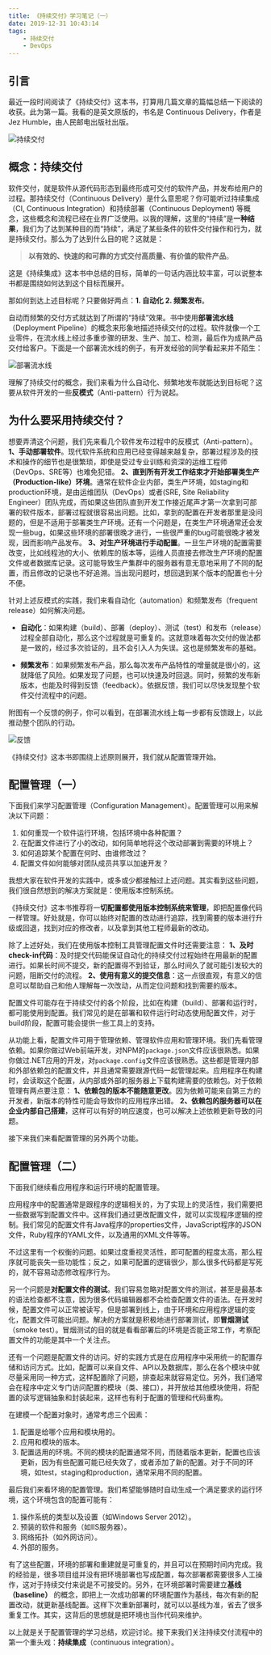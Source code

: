 ```yaml
---
title: 《持续交付》学习笔记（一）
date: 2019-12-31 10:43:14
tags: 
    - 持续交付
    - DevOps
---
```

## 引言
最近一段时间阅读了《持续交付》这本书，打算用几篇文章的篇幅总结一下阅读的收获。此为第一篇。我看的是英文原版的，书名是 Continuous Delivery，作者是 Jez Humble，由人民邮电出版社出版。

![持续交付](cd.jpg)

## 概念：持续交付
软件交付，就是软件从源代码形态到最终形成可交付的软件产品，并发布给用户的过程。那持续交付（Continuous Delivery）是什么意思呢？你可能听过持续集成（CI, Continuous Integration）和持续部署（Continuous Deployment) 等概念，这些概念和流程已经在业界广泛使用。以我的理解，这里的“持续”是**一种结果**，我们为了达到某种目的而“持续”，满足了某些条件的软件交付操作和行为，就是持续交付。那么为了达到什么目的呢？这就是：
>**以有效的、快速的和可靠的方式交付高质量、有价值的软件产品**。

这是《持续集成》这本书中总结的目标，简单的一句话内涵比较丰富，可以说整本书都是围绕如何达到这个目标而展开。

那如何到达上述目标呢？只要做好两点：**1. 自动化 2. 频繁发布**。

<!--more-->
自动而频繁的交付方式就达到了所谓的“持续”效果。书中使用**部署流水线**（Deployment Pipeline）的概念来形象地描述持续交付的过程。软件就像一个工业零件，在流水线上经过多重步骤的研发、生产、加工、检测，最后作为成熟产品交付给客户。下面是一个部署流水线的例子，有开发经验的同学看起来并不陌生：

![部署流水线](cd-pipeline.jpg)

理解了持续交付的概念，我们来看为什么自动化、频繁地发布就能达到目标呢？这要从软件开发的一些**反模式**（Anti-pattern）行为说起。


## 为什么要采用持续交付？


想要弄清这个问题，我们先来看几个软件发布过程中的反模式（Anti-pattern）。
**1、手动部署软件**。现代软件系统和应用已经变得越来越复杂，部署过程涉及的技术和操作的细节也是很繁琐，即使是受过专业训练和资深的运维工程师（DevOps、SRE等）也难免犯错。
**2、直到所有开发工作结束才开始部署类生产（Production-like）环境**。通常在软件企业内部，类生产环境，如staging和production环境，是由运维团队（DevOps）或者(SRE, Site Reliability Engineer）团队完成，而如果这些团队直到开发工作接近尾声才第一次拿到可部署的软件版本，部署过程就很容易出问题。比如，拿到的配置在开发者那里是没问题的，但是不适用于部署类生产环境。还有一个问题是，在类生产环境通常还会发现一些bug，如果这些环境的部署很晚才进行，一些很严重的bug可能很晚才被发现，因而影响产品发布。
**3、对生产环境进行手动配置**。一旦生产环境的配置需要改变，比如线程池的大小、依赖库的版本等，运维人员直接去修改生产环境的配置文件或者数据库记录。这可能导致生产集群中的服务器有意无意地采用了不同的配置，而且修改的记录也不好追溯。当出现问题时，想回退到某个版本的配置也十分不便。

针对上述反模式的实践，我们来看自动化（automation）和频繁发布（frequent release）如何解决问题。

* **自动化**：如果构建（build）、部署（deploy）、测试（test）和发布（release）过程全部自动化，那么这个过程就是可重复的。这就意味着每次交付的做法都是一致的，经过多次验证的，且不会引入人为失误。这也是频繁发布的基础。

* **频繁发布**：如果频繁发布产品，那么每次发布产品特性的增量就是很小的，这就降低了风险。如果发现了问题，也可以快速及时回退。同时，频繁的发布新版本，也能及时得到反馈（feedback）。依据反馈，我们可以尽快发现整个软件交付流程中的问题。

附图有一个反馈的例子，你可以看到，在部署流水线上每一步都有反馈跟上，以此推动整个团队的行动。

![反馈](feedback.jpg)

《持续交付》这本书即围绕上述原则展开，我们就从配置管理开始。

## 配置管理（一）

下面我们来学习配置管理（Configuration Management）。配置管理可以用来解决以下问题：

1. 如何重现一个软件运行环境，包括环境中各种配置？
2. 在配置文件进行了小的改动，如何简单地将这个改动部署到需要的环境上？
3. 如何追踪某个配置在何时、由谁修改过？
4. 配置文件如何能够对团队成员共享以加速开发？

我想大家在软件开发的实践中，或多或少都接触过上述问题。其实看到这些问题，我们很自然想到的解决方案就是：使用版本控制系统。

《持续交付》这本书推荐将一**切配置都使用版本控制系统来管理**，即把配置像代码一样管理。好处就是，你可以始终对配置的改动进行追踪，找到需要的版本进行升级或回退，找到对应的修改者，以及拿到其他工程师最新的改动。

除了上述好处，我们在使用版本控制工具管理配置文件时还需要注意：
**1、及时check-in代码**：及时提交代码能保证自动化的持续交付过程始终在用最新的配置进行。如果长时间不提交，新的配置得不到验证，那么时间久了就可能引发较大的问题，阻断交付的流程。
**2、使用有意义的提交信息**：这一点很直观，有意义的信息可以帮助自己和他人理解每一次改动，从而定位问题和找到需要的版本。

配置文件可能存在于持续交付的各个阶段，比如在构建（build）、部署和运行时，都可能使用到配置。我们常见的是在部署和软件运行时动态使用配置文件，对于build阶段，配置可能会提供一些工具上的支持。

从功能上看，配置文件可用于管理依赖、管理软件应用和管理环境。我们先看管理依赖。如果你做过Web前端开发，对NPM的`package.json`文件应该很熟悉。如果你做过.NET应用的开发，对`package.config`文件应该很熟悉。这些都是管理内部和外部依赖包的配置文件，并且通常需要跟源代码一起管理起来。应用程序在构建时，会读取这个配置，从内部或外部的服务器上下载构建需要的依赖包。对于依赖管理有两点要注意：
**1、依赖包的版本不能随意更改**。因为依赖可能来自第三方的开发者，新版本的特性可能会导致你的应用程序出错。
**2、依赖包的服务器可以在企业内部自己搭建**，这样可以有好的响应速度，也可以解决上述依赖更新导致的问题。

接下来我们来看配置管理的另外两个功能。

## 配置管理（二）

下面我们继续看应用程序和运行环境的配置管理。

应用程序中的配置通常是跟程序的逻辑相关的，为了实现上的灵活性，我们需要把一些数据写到配置文件中。这样我们通过更改配置文件，就可以实现程序逻辑的控制。我们常见的配置文件有Java程序的properties文件，JavaScript程序的JSON文件，Ruby程序的YAML文件，以及通用的XML文件等等。

不过这里有一个权衡的问题。如果过度重视灵活性，即可配置的程度太高，那么程序就可能丧失一些功能性；反之，如果可配置的逻辑很少，那么很多代码都是写死的，就不容易动态修改程序行为。

另一个问题是**对配置文件的测试**。我们容易忽略对配置文件的测试，甚至是最基本的语法检查都不注意，因为很多代码编辑器都不会检查配置文件的语法。在开发时候，配置文件可以正常被读写，但是部署到线上，由于环境和应用程序逻辑的变化，配置文件可能出问题。解决的方案就是积极地进行部署测试，即**冒烟测试**（smoke test）。冒烟测试的目的就是看看部署后的环境是否能正常工作，考察配置文件的功能是其中一个关注点。

还有一个问题是配置文件的访问。好的实践方式是在应用程序中采用统一的配置存储和访问方式。比如，配置可以来自文件、API以及数据库，那么在各个模块中就尽量采用同一种方式，这样配置除了问题，排查起来就容易定位。另外，我们通常会在程序中定义专门访问配置的模块（类、接口），并开放给其他模块使用，将配置的读写逻辑抽象和封装起来，这样也有利于配置的管理和代码重构。

在建模一个配置对象时，通常考虑三个因素：

1. 配置是给哪个应用和模块用的。
2. 应用和模块的版本。
3. 配置适用的环境。不同的模块的配置通常不同，而随着版本更新，配置也应该更新，因为有些配置可能已经失效了，或者添加了新的配置。对于不同的环境，如test，staging和production，通常采用不同的配置。

最后我们来看环境的配置管理。我们希望能够随时自动生成一个满足要求的运行环境，这个环境包含的配置可能有：

1. 操作系统的类型以及设置（如Windows Server 2012）。
2. 预装的软件和服务（如IIS服务器）。
3. 网络拓扑（如外网访问）。
4. 外部的服务。

有了这些配置，环境的部署和重建就是可重复的，并且可以在预期时间内完成。我的经验是，很多项目组并没有把环境部署也写成配置，每次部署都需要很多人工操作，这对于持续交付来说是不可接受的。另外，在环境部署时需要建立**基线（baseline）** 的概念，即把上一次成功部署的环境配置作为基线，每次有新的配置改动，就更新基线配置。这样下次重新部署时，就可以以基线为准，省去了很多重复工作。其实，这背后的思想就是把环境也当作代码来维护。

以上就是关于配置管理的学习总结，欢迎讨论。接下来我们关注持续交付流程中的第一个重头戏：**持续集成**（continuous integration）。








